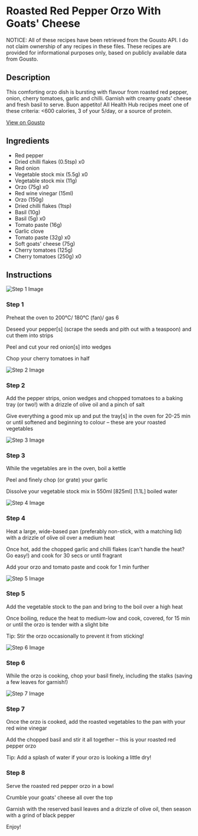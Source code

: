 # Roasted Red Pepper Orzo With Goats' Cheese

NOTICE: All of these recipes have been retrieved from the Gousto API. I do not claim ownership of any recipes in these files. These recipes are provided for informational purposes only, based on publicly available data from Gousto.

## Description

This comforting orzo dish is bursting with flavour from roasted red pepper, onion, cherry tomatoes, garlic and chilli. Garnish with creamy goats' cheese and fresh basil to serve. Buon appetito! All Health Hub recipes meet one of these criteria: <600 calories, 3 of your 5/day, or a source of protein.

[View on Gousto](https://www.gousto.co.uk/recipes/cookbook/roasted-red-pepper-orzo-with-goats-cheese)

## Ingredients

- Red pepper
- Dried chilli flakes (0.5tsp) x0
- Red onion
- Vegetable stock mix (5.5g) x0
- Vegetable stock mix (11g)
- Orzo (75g) x0
- Red wine vinegar (15ml)
- Orzo (150g)
- Dried chilli flakes (1tsp)
- Basil (10g)
- Basil (5g) x0
- Tomato paste (16g)
- Garlic clove
- Tomato paste (32g) x0
- Soft goats' cheese (75g)
- Cherry tomatoes (125g)
- Cherry tomatoes (250g) x0

## Instructions

![Step 1 Image](https://production-media.gousto.co.uk/cms/recipe-step-image/step-1-18-1732721004061-x200.jpg)

### Step 1

Preheat the oven to 200°C/ 180°C (fan)/ gas 6

Deseed your pepper[s] (scrape the seeds and pith out with a teaspoon) and cut them into strips

Peel and cut your red onion[s] into wedges

Chop your cherry tomatoes in half

![Step 2 Image](https://production-media.gousto.co.uk/cms/recipe-step-image/step-2-19-1732721008859-x200.jpg)

### Step 2

Add the pepper strips, onion wedges and chopped tomatoes to a baking tray (or two!) with a drizzle of olive oil and a pinch of salt

Give everything a good mix up and put the tray[s] in the oven for 20-25 min or until softened and beginning to colour – these are your roasted vegetables

![Step 3 Image](https://production-media.gousto.co.uk/cms/recipe-step-image/1327.-step-3-x200.jpg)

### Step 3

While the vegetables are in the oven, boil a kettle

Peel and finely chop (or grate) your garlic

Dissolve your vegetable stock mix in 550ml <span class="text-purple">[825ml]</span> <span class="text-danger">[1.1L]</span> boiled water

![Step 4 Image](https://production-media.gousto.co.uk/cms/recipe-step-image/1327.-step-4-x200.jpg)

### Step 4

Heat a large, wide-based pan (preferably non-stick, with a matching lid) with a drizzle of olive oil over a medium heat

Once hot, add the chopped garlic and chilli flakes (can't handle the heat? Go easy!) and cook for 30 secs or until fragrant

Add your orzo and tomato paste and cook for 1 min further

![Step 5 Image](https://production-media.gousto.co.uk/cms/recipe-step-image/1327.-step-5-x200.jpg)

### Step 5

Add the vegetable stock to the pan and bring to the boil over a high heat

Once boiling, reduce the heat to medium-low and cook, covered, for 15 min or until the orzo is tender with a slight bite

Tip: Stir the orzo occasionally to prevent it from sticking!

![Step 6 Image](https://production-media.gousto.co.uk/cms/recipe-step-image/Chopped-basil-on-board-1632911005040-x200.jpg)

### Step 6

While the orzo is cooking, chop your basil finely, including the stalks (saving a few leaves for garnish!)

![Step 7 Image](https://production-media.gousto.co.uk/cms/recipe-step-image/step-7-18-1732721017957-x200.jpg)

### Step 7

Once the orzo is cooked, add the roasted vegetables to the pan with your red wine vinegar

Add the chopped basil and stir it all together – this is your roasted red pepper orzo

Tip: Add a splash of water if your orzo is looking a little dry!

### Step 8

Serve the roasted red pepper orzo in a bowl

Crumble your goats' cheese all over the top

Garnish with the reserved basil leaves and a drizzle of olive oil, then season with a grind of black pepper

Enjoy!

